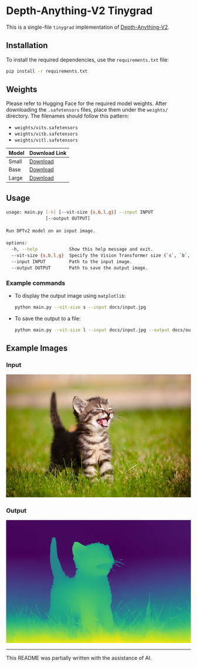 # Depth-Anything-V2 Tinygrad

This is a single-file `tinygrad` implementation of [Depth-Anything-V2](https://github.com/DepthAnything/Depth-Anything-V2).

## Installation

To install the required dependencies, use the `requirements.txt` file:

```bash
pip install -r requirements.txt
```

## Weights

Please refer to Hugging Face for the required model weights. After downloading the `.safetensors` files, place them under the `weights/` directory. The filenames should follow this pattern:

- `weights/vits.safetensors`
- `weights/vitb.safetensors`
- `weights/vitl.safetensors`

| Model | Download Link                                                                |
| ----- | ---------------------------------------------------------------------------- |
| Small | [Download](https://huggingface.co/depth-anything/Depth-Anything-V2-Small-hf) |
| Base  | [Download](https://huggingface.co/depth-anything/Depth-Anything-V2-Base-hf)  |
| Large | [Download](https://huggingface.co/depth-anything/Depth-Anything-V2-Large-hf) |

## Usage

```bash
usage: main.py [-h] [--vit-size {s,b,l,g}] --input INPUT
               [--output OUTPUT]

Run DPTv2 model on an input image.

options:
  -h, --help            Show this help message and exit.
  --vit-size {s,b,l,g}  Specify the Vision Transformer size (`s`, `b`, `l`, `g`).
  --input INPUT         Path to the input image.
  --output OUTPUT       Path to save the output image.
```

### Example commands

- To display the output image using `matplotlib`:

  ```bash
  python main.py --vit-size s --input docs/input.jpg
  ```

- To save the output to a file:

  ```bash
  python main.py --vit-size l --input docs/input.jpg --output docs/output.jpg
  ```

## Example Images

### Input

![Input Image](docs/input.jpg)

### Output

![Output Image (ViT-L)](docs/vitl.jpg)

---

This README was partially written with the assistance of AI.
